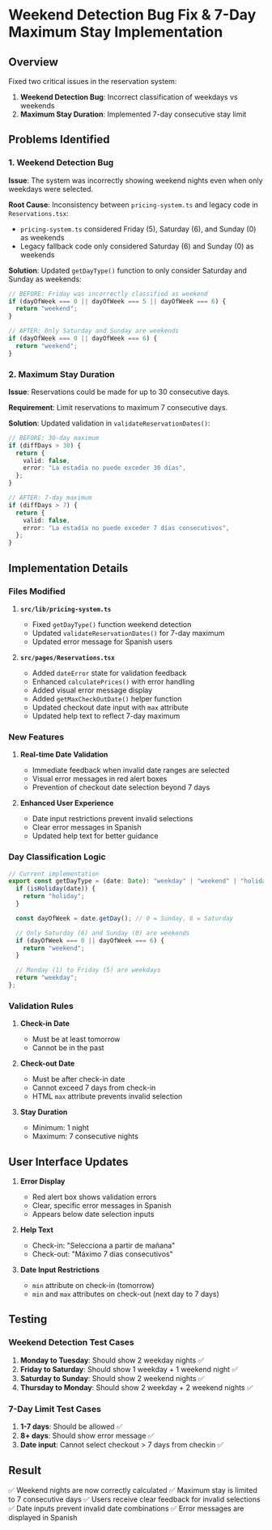 # Weekend Detection Bug Fix & 7-Day Maximum Stay Implementation

## Overview

Fixed two critical issues in the reservation system:

1. **Weekend Detection Bug**: Incorrect classification of weekdays vs weekends
2. **Maximum Stay Duration**: Implemented 7-day consecutive stay limit

## Problems Identified

### 1. Weekend Detection Bug

**Issue**: The system was incorrectly showing weekend nights even when only weekdays were selected.

**Root Cause**: Inconsistency between `pricing-system.ts` and legacy code in `Reservations.tsx`:

- `pricing-system.ts` considered Friday (5), Saturday (6), and Sunday (0) as weekends
- Legacy fallback code only considered Saturday (6) and Sunday (0) as weekends

**Solution**: Updated `getDayType()` function to only consider Saturday and Sunday as weekends:

```typescript
// BEFORE: Friday was incorrectly classified as weekend
if (dayOfWeek === 0 || dayOfWeek === 5 || dayOfWeek === 6) {
  return "weekend";
}

// AFTER: Only Saturday and Sunday are weekends
if (dayOfWeek === 0 || dayOfWeek === 6) {
  return "weekend";
}
```

### 2. Maximum Stay Duration

**Issue**: Reservations could be made for up to 30 consecutive days.

**Requirement**: Limit reservations to maximum 7 consecutive days.

**Solution**: Updated validation in `validateReservationDates()`:

```typescript
// BEFORE: 30-day maximum
if (diffDays > 30) {
  return {
    valid: false,
    error: "La estadía no puede exceder 30 días",
  };
}

// AFTER: 7-day maximum
if (diffDays > 7) {
  return {
    valid: false,
    error: "La estadía no puede exceder 7 días consecutivos",
  };
}
```

## Implementation Details

### Files Modified

1. **`src/lib/pricing-system.ts`**

   - Fixed `getDayType()` function weekend detection
   - Updated `validateReservationDates()` for 7-day maximum
   - Updated error message for Spanish users

2. **`src/pages/Reservations.tsx`**
   - Added `dateError` state for validation feedback
   - Enhanced `calculatePrices()` with error handling
   - Added visual error message display
   - Added `getMaxCheckOutDate()` helper function
   - Updated checkout date input with `max` attribute
   - Updated help text to reflect 7-day maximum

### New Features

1. **Real-time Date Validation**

   - Immediate feedback when invalid date ranges are selected
   - Visual error messages in red alert boxes
   - Prevention of checkout date selection beyond 7 days

2. **Enhanced User Experience**
   - Date input restrictions prevent invalid selections
   - Clear error messages in Spanish
   - Updated help text for better guidance

### Day Classification Logic

```typescript
// Current implementation
export const getDayType = (date: Date): "weekday" | "weekend" | "holiday" => {
  if (isHoliday(date)) {
    return "holiday";
  }

  const dayOfWeek = date.getDay(); // 0 = Sunday, 6 = Saturday

  // Only Saturday (6) and Sunday (0) are weekends
  if (dayOfWeek === 0 || dayOfWeek === 6) {
    return "weekend";
  }

  // Monday (1) to Friday (5) are weekdays
  return "weekday";
};
```

### Validation Rules

1. **Check-in Date**

   - Must be at least tomorrow
   - Cannot be in the past

2. **Check-out Date**

   - Must be after check-in date
   - Cannot exceed 7 days from check-in
   - HTML `max` attribute prevents invalid selection

3. **Stay Duration**
   - Minimum: 1 night
   - Maximum: 7 consecutive nights

## User Interface Updates

1. **Error Display**

   - Red alert box shows validation errors
   - Clear, specific error messages in Spanish
   - Appears below date selection inputs

2. **Help Text**

   - Check-in: "Selecciona a partir de mañana"
   - Check-out: "Máximo 7 días consecutivos"

3. **Date Input Restrictions**
   - `min` attribute on check-in (tomorrow)
   - `min` and `max` attributes on check-out (next day to 7 days)

## Testing

### Weekend Detection Test Cases

1. **Monday to Tuesday**: Should show 2 weekday nights ✅
2. **Friday to Saturday**: Should show 1 weekday + 1 weekend night ✅
3. **Saturday to Sunday**: Should show 2 weekend nights ✅
4. **Thursday to Monday**: Should show 2 weekday + 2 weekend nights ✅

### 7-Day Limit Test Cases

1. **1-7 days**: Should be allowed ✅
2. **8+ days**: Should show error message ✅
3. **Date input**: Cannot select checkout > 7 days from checkin ✅

## Result

✅ Weekend nights are now correctly calculated
✅ Maximum stay is limited to 7 consecutive days
✅ Users receive clear feedback for invalid selections
✅ Date inputs prevent invalid date combinations
✅ Error messages are displayed in Spanish
